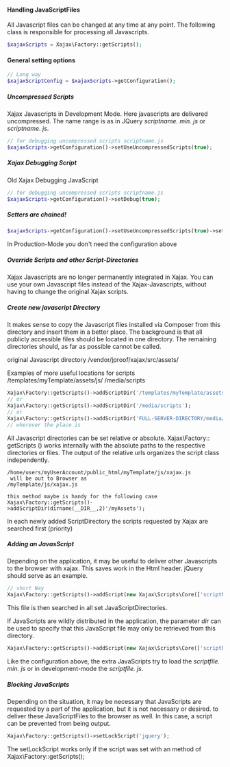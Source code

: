 #### Handling JavaScriptFiles

All Javascript files can be changed at any time at any point.
The following class is responsible for processing all Javascripts. 

```php
$xajaxScripts = Xajax\Factory::getScripts();
```

#### General setting options
```php
// Long way
$xajaxScriptConfig = $xajaxScripts->getConfiguration();
```

##### Uncompressed Scripts

Xajax Javascripts in Development Mode. Here javascripts are delivered uncompressed.
The name range is as in JQuery *scriptname. min. js* or *scriptname. js*.

```php
// for debugging uncompressed scripts scriptname.js
$xajaxScripts->getConfiguration()->setUseUncompressedScripts(true);
```

##### Xajax Debugging Script

Old Xajax Debugging JavaScript
```php
// for debugging uncompressed scripts scriptname.js
$xajaxScripts->getConfiguration()->setDebug(true);
```

##### Setters are chained!
```php
$xajaxScripts->getConfiguration()->setUseUncompressedScripts(true)->setDebug(true)
```

In Production-Mode you don't need the configuration above


##### Override Scripts and other Script-Directories

Xajax Javascripts are no longer permanently integrated in Xajax. You can use your own Javascript files instead of the Xajax-Javascripts,
without having to change the original Xajax scripts. 

##### Create new javascript Directory

It makes sense to copy the Javascript files installed via Composer from this directory and insert them in a better place.
The background is that all publicly accessible files should be located in one directory. The remaining directories should, as far as possible 
cannot be called. 

original Javascript directory
/vendor/jproof/xajax/src/assets/ 

Examples of more useful locations for scripts
/templates/myTemplate/assets/js/
/media/scripts

```php
Xajax\Factory::getScripts()->addScriptDir('/templates/myTemplate/assets/js/');
// or
Xajax\Factory::getScripts()->addScriptDir('/media/scripts');
// or
Xajax\Factory::getScripts()->addScriptDir('FULL-SERVER-DIRECTORY/media/scripts');
// wherever the place is
```

All Javascript directories can be set relative or absolute. Xajax\Factory:: getScripts () works internally with the absolute paths 
to the respective directories or files. The output of the relative urls organizes the script class independently.

```
/home/users/myUserAccount/public_html/myTemplate/js/xajax.js
 will be out to Browser as
/myTemplate/js/xajax.js

this method maybe is handy for the following case
Xajax\Factory::getScripts()->addScriptDir(dirname(__DIR__,2)'/myAssets');
```

In each newly added ScriptDirectory the scripts requested by Xajax are searched first (priority)

##### Adding an JavasScript

Depending on the application, it may be useful to deliver other Javascripts to the browser with xajax. This saves work in the Html header.
jQuery should serve as an example.
```php 
// short Way
Xajax\Factory::getScripts()->addScript(new Xajax\Scripts\Core(['scriptName' => 'jQuery', 'fileName' => 'jquery.js']));  
```
This file is then searched in all set JavaScriptDirectories. 

If JavaScripts are wildly distributed in the application, the parameter *dir* can be used to specify that this JavaScript file may only be retrieved from this directory.
```php 
Xajax\Factory::getScripts()->addScript(new Xajax\Scripts\Core(['scriptName' => 'jQuery', 'fileName' => 'jquery.js', 'dir' => '/media/scripts/jQuery-3.0']));
```

Like the configuration above, the extra JavaScripts try to load the *scriptfile. min. js* or in development-mode the *scriptfile. js*.

##### Blocking JavaScripts

Depending on the situation, it may be necessary that JavaScripts are requested by a part of the application, but it is not necessary or desired.
to deliver these JavaScriptFiles to the browser as well. 
In this case, a script can be prevented from being output. 

```php 
Xajax\Factory::getScripts()->setLockScript('jquery');
```
The setLockScript works only if the script was set with an method of Xajax\Factory::getScripts();

